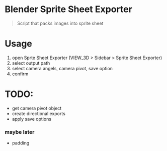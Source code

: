 # Blender Sprite Sheet Exporter
> Script that packs images into sprite sheet 

# Usage 
1. open Sprte Sheet Exporter (VIEW_3D > Sidebar > Sprite Sheet Exporter)
2. select output path 
3. select camera angels, camera pivot, save option
4. confirm 



# TODO:
- get camera pivot object
- create directional exports
- apply save options
### maybe later 
- padding


